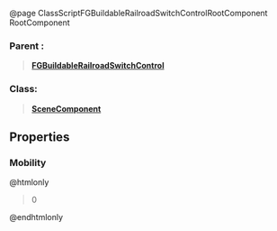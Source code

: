 @page ClassScriptFGBuildableRailroadSwitchControlRootComponent RootComponent
### Parent :
<b><a href="_class_script_f_g_buildable_railroad_switch_control.html"><blockquote>FGBuildableRailroadSwitchControl</blockquote></a></b>
### Class:
<b><a href="_class_script_scene_component.html"><blockquote>SceneComponent</blockquote></a></b>
## Properties
### Mobility
@htmlonly
<blockquote>0</blockquote>
@endhtmlonly

